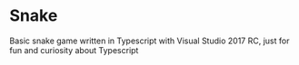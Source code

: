 # Snake
Basic snake game written in Typescript with Visual Studio 2017 RC, just for fun and curiosity about Typescript
